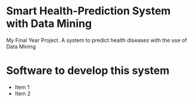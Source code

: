 # Smart Health-Prediction System with Data Mining
My Final Year Project. A system to predict health diseases with the use of Data Mining
# Software to develop this system
* Item 1
* Item 2
